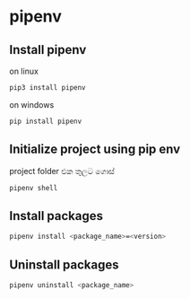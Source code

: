# pipenv

## Install pipenv
on linux
```bash
pip3 install pipenv
```
on windows
```bash
pip install pipenv
```

## Initialize project using pip env
project folder එක තුලට ගොස්
```bash
pipenv shell
```

## Install packages
```bash
pipenv install <package_name>=<version>
```
## Uninstall packages
```bash
pipenv uninstall <package_name>
```